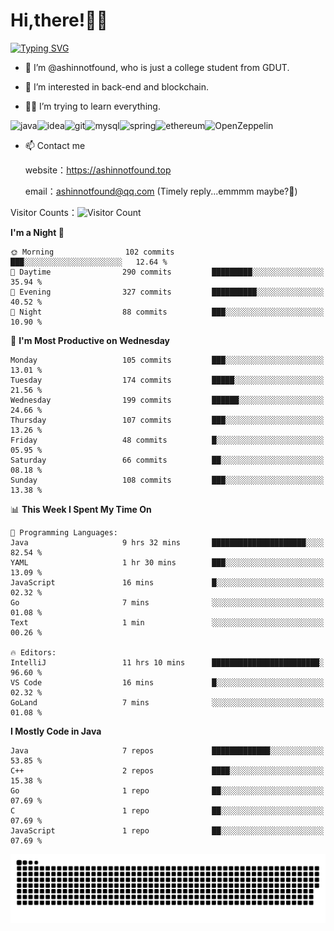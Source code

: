 # Hi,there!👨‍🔧
[![Typing SVG](https://readme-typing-svg.herokuapp.com?font=Fira+Code&pause=1000&width=435&lines=Welcome%2C+this+is+ashinnotfound%F0%9F%98%81+)](https://git.io/typing-svg)

- 👋 I’m @ashinnotfound, who is just a college student from GDUT.

- 👀 I’m interested in back-end and blockchain.

- 👨‍🔧 I’m trying to learn everything.

![java](https://img.shields.io/badge/Java-ED8B00?style=for-the-badge&logo=openjdk&logoColor=white)![idea](https://img.shields.io/badge/IntelliJ_IDEA-000000.svg?style=for-the-badge&logo=intellij-idea&logoColor=white
)![git](https://img.shields.io/badge/GIT-E44C30?style=for-the-badge&logo=git&logoColor=white
)![mysql](https://img.shields.io/badge/MySQL-005C84?style=for-the-badge&logo=mysql&logoColor=white)![spring](https://img.shields.io/badge/Spring-6DB33F?style=for-the-badge&logo=spring&logoColor=white)![ethereum](https://img.shields.io/badge/Ethereum-3C3C3D?style=for-the-badge&logo=Ethereum&logoColor=white)![OpenZeppelin](https://img.shields.io/badge/OpenZeppelin-4E5EE4?logo=openzeppelin&logoColor=fff&style=for-the-badge)


- 📫 Contact me
    
    website：https://ashinnotfound.top
    
    email：ashinnotfound@qq.com (Timely reply...emmmm maybe?🤪)

​Visitor Counts：![Visitor Count](https://profile-counter.glitch.me/ashinnotfound/count.svg)

<!--START_SECTION:waka-->
**I'm a Night 🦉** 

```text
🌞 Morning                102 commits         ███░░░░░░░░░░░░░░░░░░░░░░   12.64 % 
🌆 Daytime                290 commits         █████████░░░░░░░░░░░░░░░░   35.94 % 
🌃 Evening                327 commits         ██████████░░░░░░░░░░░░░░░   40.52 % 
🌙 Night                  88 commits          ███░░░░░░░░░░░░░░░░░░░░░░   10.90 % 
```
📅 **I'm Most Productive on Wednesday** 

```text
Monday                   105 commits         ███░░░░░░░░░░░░░░░░░░░░░░   13.01 % 
Tuesday                  174 commits         █████░░░░░░░░░░░░░░░░░░░░   21.56 % 
Wednesday                199 commits         ██████░░░░░░░░░░░░░░░░░░░   24.66 % 
Thursday                 107 commits         ███░░░░░░░░░░░░░░░░░░░░░░   13.26 % 
Friday                   48 commits          █░░░░░░░░░░░░░░░░░░░░░░░░   05.95 % 
Saturday                 66 commits          ██░░░░░░░░░░░░░░░░░░░░░░░   08.18 % 
Sunday                   108 commits         ███░░░░░░░░░░░░░░░░░░░░░░   13.38 % 
```


📊 **This Week I Spent My Time On** 

```text
💬 Programming Languages: 
Java                     9 hrs 32 mins       █████████████████████░░░░   82.54 % 
YAML                     1 hr 30 mins        ███░░░░░░░░░░░░░░░░░░░░░░   13.09 % 
JavaScript               16 mins             █░░░░░░░░░░░░░░░░░░░░░░░░   02.32 % 
Go                       7 mins              ░░░░░░░░░░░░░░░░░░░░░░░░░   01.08 % 
Text                     1 min               ░░░░░░░░░░░░░░░░░░░░░░░░░   00.26 % 

🔥 Editors: 
IntelliJ                 11 hrs 10 mins      ████████████████████████░   96.60 % 
VS Code                  16 mins             █░░░░░░░░░░░░░░░░░░░░░░░░   02.32 % 
GoLand                   7 mins              ░░░░░░░░░░░░░░░░░░░░░░░░░   01.08 % 
```

**I Mostly Code in Java** 

```text
Java                     7 repos             █████████████░░░░░░░░░░░░   53.85 % 
C++                      2 repos             ████░░░░░░░░░░░░░░░░░░░░░   15.38 % 
Go                       1 repo              ██░░░░░░░░░░░░░░░░░░░░░░░   07.69 % 
C                        1 repo              ██░░░░░░░░░░░░░░░░░░░░░░░   07.69 % 
JavaScript               1 repo              ██░░░░░░░░░░░░░░░░░░░░░░░   07.69 % 
```




<!--END_SECTION:waka-->

![github contribution grid snake animation](https://raw.githubusercontent.com/ashinnotfound/ashinnotfound/output/github-contribution-grid-snake.svg)
